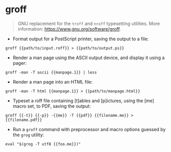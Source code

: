 # groff

> GNU replacement for the `troff` and `nroff` typesetting utilities.
> More information: <https://www.gnu.org/software/groff>.

- Format output for a PostScript printer, saving the output to a file:

`groff {{path/to/input.roff}} > {{path/to/output.ps}}`

- Render a man page using the ASCII output device, and display it using a pager:

`groff -man -T ascii {{manpage.1}} | less`

- Render a man page into an HTML file:

`groff -man -T html {{manpage.1}} > {{path/to/manpage.html}}`

- Typeset a roff file containing [t]ables and [p]ictures, using the [me] macro set, to PDF, saving the output:

`groff {{-t}} {{-p}} -{{me}} -T {{pdf}} {{filename.me}} > {{filename.pdf}}`

- Run a `groff` command with preprocessor and macro options guessed by the `grog` utility:

`eval "$(grog -T utf8 {{foo.me}})"`
